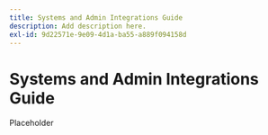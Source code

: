 ```yaml
---
title: Systems and Admin Integrations Guide
description: Add description here.
exl-id: 9d22571e-9e09-4d1a-ba55-a889f094158d
---
```

# Systems and Admin Integrations Guide

Placeholder
